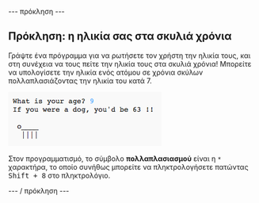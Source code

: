 \--- πρόκληση \---

## Πρόκληση: η ηλικία σας στα σκυλιά χρόνια

Γράψτε ένα πρόγραμμα για να ρωτήσετε τον χρήστη την ηλικία τους, και στη συνέχεια να τους πείτε την ηλικία τους στα σκυλιά χρόνια! Μπορείτε να υπολογίσετε την ηλικία ενός ατόμου σε χρόνια σκύλων πολλαπλασιάζοντας την ηλικία του κατά 7.

![screenshot](images/me-dog-years.png)

Στον προγραμματισμό, το σύμβολο **πολλαπλασιασμού** είναι η `*` χαρακτήρα, το οποίο συνήθως μπορείτε να πληκτρολογήσετε πατώντας <kbd>Shift + 8</kbd> στο πληκτρολόγιο.

\--- / πρόκληση \---
